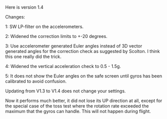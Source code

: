 Here is version 1.4

Changes:

1: SW LP-filter on the accelerometers.

2: Widened the correction limits to +-20 degrees.

3: Use accelerometer generated Euler angles instead of 3D vector generated angles for the correction check as suggested by Scolton. I think this one really did the trick.

4: Widened the vertical acceleration check to 0.5 - 1.5g.

5: It does not show the Euler angles on the safe screen until gyros has been calibrated to avoid confusion.

Updating from V1.3 to V1.4 does not change your settings.

Now it performs much better, it did not lose its UP direction at all, except for the special case of the toss test where the rotation rate exceeded the maximum that the gyros can handle. This will not happen during flight.